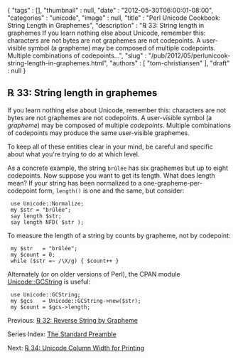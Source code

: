 {
   "tags" : [],
   "thumbnail" : null,
   "date" : "2012-05-30T06:00:01-08:00",
   "categories" : "unicode",
   "image" : null,
   "title" : "Perl Unicode Cookbook: String Length in Graphemes",
   "description" : "℞ 33: String length in graphemes If you learn nothing else about Unicode, remember this: characters are not bytes are not graphemes are not codepoints. A user-visible symbol (a grapheme) may be composed of multiple codepoints. Multiple combinations of codepoints...",
   "slug" : "/pub/2012/05/perlunicook-string-length-in-graphemes.html",
   "authors" : [
      "tom-christiansen"
   ],
   "draft" : null
}



℞ 33: String length in graphemes
--------------------------------

If you learn nothing else about Unicode, remember this: characters are not bytes are not graphemes are not codepoints. A user-visible symbol (a *grapheme*) may be composed of multiple *codepoints*. Multiple combinations of codepoints may produce the same user-visible graphemes.

To keep all of these entities clear in your mind, be careful and specific about what you're trying to do at which level.

As a concrete example, the string `brûlée` has six graphemes but up to eight codepoints. Now suppose you want to get its length. What does length mean? If your string has been normalized to a one-grapheme-per-codepoint form, `length()` is one and the same, but consider:

     use Unicode::Normalize;
     my $str = "brûlée";
     say length $str;
     say length NFD( $str );

To measure the length of a string by counts by grapheme, not by codepoint:

     my $str   = "brûlée";
     my $count = 0;
     while ($str =~ /\X/g) { $count++ }

Alternately (or on older versions of Perl), the CPAN module [Unicode::GCString](http://search.cpan.org/perldoc?Unicode::GCString) is useful:

     use Unicode::GCString;
     my $gcs   = Unicode::GCString->new($str);
     my $count = $gcs->length;

Previous: [℞ 32: Reverse String by Grapheme](/pub/2012/05/perlunicook-reverse-string-by-grapheme.html)

Series Index: [The Standard Preamble](/pub/2012/04/perlunicook-standard-preamble.html)

Next: [℞ 34: Unicode Column Width for Printing](/pub/2012/05/perlunicook-unicode-column-width-for-printing.html)
